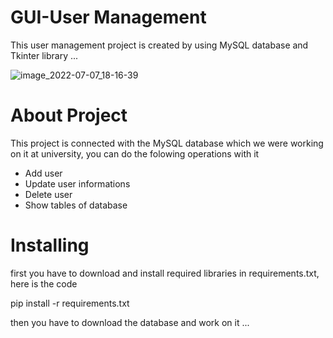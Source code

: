 # GUI-User Management
This user management project is created by using MySQL database and Tkinter library ...


![image_2022-07-07_18-16-39](https://user-images.githubusercontent.com/77281736/177789289-5bd1cc38-3b15-4b68-99f8-d9cfd133dbfb.png)

# About Project

This project is connected with the MySQL database which we were working on it at university, you can do the folowing operations with it
* Add user
* Update user informations
* Delete user
* Show tables of database

# Installing
first you have to download and install required libraries in requirements.txt, here is the code

pip install -r requirements.txt

then you have to download the database and work on it ...
